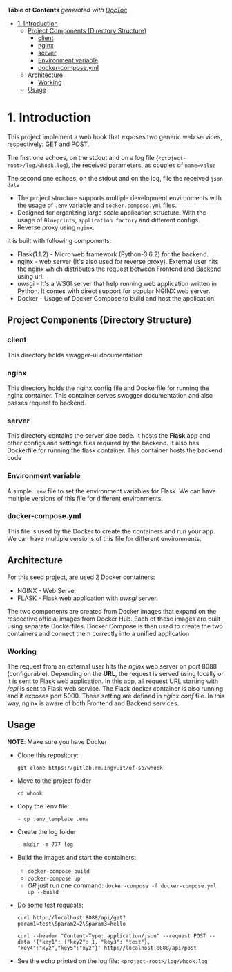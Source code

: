 <!-- START doctoc generated TOC please keep comment here to allow auto update -->
<!-- DON'T EDIT THIS SECTION, INSTEAD RE-RUN doctoc TO UPDATE -->
**Table of Contents**  *generated with [DocToc](https://github.com/thlorenz/doctoc)*

- [1. Introduction](#1-introduction)
  - [Project Components (Directory Structure)](#project-components-directory-structure)
    - [client](#client)
    - [nginx](#nginx)
    - [server](#server)
    - [Environment variable](#environment-variable)
    - [docker-compose.yml](#docker-composeyml)
  - [Architecture](#architecture)
    - [Working](#working)
  - [Usage](#usage)

<!-- END doctoc generated TOC please keep comment here to allow auto update -->

# 1. Introduction #

This project implement a web hook that exposes two generic web services, respectively: GET and POST.

The first one echoes, on the stdout and on a log file (`<project-root>/log/whook.log`), the received parameters, as couples of `name=value`

The second one echoes, on the stdout and on the log, file the received `json data`

- The project structure supports multiple development environments with the usage of `.env` variable and `docker.compose.yml` files.
- Designed for organizing large scale application structure. With the usage of `Blueprints`, `application factory` and different configs.
- Reverse proxy using `nginx`.

It is built with following components:

- Flask(1.1.2) - Micro web framework (Python-3.6.2) for the backend.
- nginx - web server (It's also used for reverse proxy). External user hits the nginx which distributes the request between Frontend and Backend using url.
- uwsgi - It's a WSGI server that help running web application written in Python. It comes with direct support for popular NGINX web server.
- Docker - Usage of Docker Compose to build and host the application.



## Project Components (Directory Structure)

### client

This directory holds swagger-ui documentation

### nginx

This directory holds the nginx config file and Dockerfile for running the nginx container. This container serves swagger documentation and also passes request to backend.

### server

This directory contains the server side code. It hosts the **Flask** app and other configs and settings files required by the backend. It also has Dockerfile for running the flask container. This container hosts the backend code

### Environment variable

A simple `.env` file to set the environment variables for Flask. We can have multiple versions of this file for different environments.

### docker-compose.yml

This file is used by the Docker to create the containers and run your app. We can have multiple versions of this file for different environments.

## Architecture

For this seed project, are used 2 Docker containers:

- NGINX - Web Server
- FLASK - Flask web application with *uwsgi* server.

The two components are created from Docker images that expand on the respective official images from Docker Hub. Each of these images are built using separate Dockerfiles. Docker Compose is then used to create the two containers and connect them correctly into a unified application

### Working

The request from an external user hits the *nginx* web server on port 8088 (configurable). Depending on the **URL**, the request is served using locally or it is sent to Flask web application. In this app, all request URL starting with */api* is sent to Flask web service. The Flask docker container is also running and it exposes port 5000. These setting are defined in *nginx.conf* file. In this way, nginx is aware of both Frontend and Backend services. 



## Usage

**NOTE**: Make sure you have Docker

- Clone this repository: 

  ```
  git clone https://gitlab.rm.ingv.it/uf-so/whook
  ```

- Move to the project folder 

  ```
  cd whook
  ```

- Copy the .env file:

  ```
  - cp .env_template .env
  ```

- Create the log folder

  ```
  - mkdir -m 777 log
  ```

- Build the images and start the containers:

  - `docker-compose build`
  - `docker-compose up`
  - *OR* just run one command: `docker-compose -f docker-compose.yml up --build`

- Do some test requests:

  ```
  curl http://localhost:8088/api/get?param1=test\&param2=2\&param3=hello
  ```

  ```
  curl --header "Content-Type: application/json" --request POST --data '{"key1": {"key2": 1, "key3": "test"}, "key4":"xyz","key5":"xyz"}' http://localhost:8088/api/post
  ```

- See the echo printed on the log file: `<project-root>/log/whook.log`

